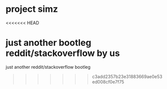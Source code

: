 # project simz
<<<<<<< HEAD

just another bootleg reddit/stackoverflow by us
=======
just another reddit/stackoverflow bootleg
>>>>>>> c3add2357b23e31883669ae0e53ed008cf0e7f75
